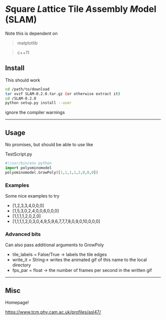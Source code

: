 # *S*quare *L*attice Tile *A*ssembly *M*odel (SLAM)

Note this is dependent on
> matplotlib

> c++11


## Install

This should work
```bash
cd /path/to/download
tar xvzf SLAM-0.2.0.tar.gz (or otherwise extract it)
cd /SLAM-0.2.0
python setup.py install --user 
```
ignore the compiler warnings

---

## Usage

No promises, but should be able to use like 

TestScript.py
```python
#!/usr/bin/env python
import polyominomodel
polyominomodel.GrowPoly([1,1,1,1,2,0,0,0])
```

### Examples

Some nice examples to try

* [1,2,3,3,4,0,0,0]
* [1,5,3,0,2,4,0,0,6,0,0,0]
* [1,1,1,1,2,0,2,0]
* [1,1,1,1,2,0,3,0,4,9,5,9,6,7,7,7,8,0,9,0,10,0,0,0]
    
### Advanced bits

Can also pass additional arguments to GrowPoly

* tile_labels = False/True -> labels the tile edges
* write_it = String-> writes the animated gif of this name to the local directory
* fps_par  = float -> the number of frames per second in the written gif


---

## Misc

Homepage!

https://www.tcm.phy.cam.ac.uk/profiles/asl47/
